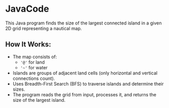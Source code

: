 # JavaCode

This Java program finds the size of the largest connected island in a given 2D grid representing a nautical map.  

## How It Works:
- The map consists of:
  - `'@'` for land  
  - `'~'` for water  
- Islands are groups of adjacent land cells (only horizontal and vertical connections count).  
- Uses Breadth-First Search (BFS) to traverse islands and determine their sizes.  
- The program reads the grid from input, processes it, and returns the size of the largest island.
